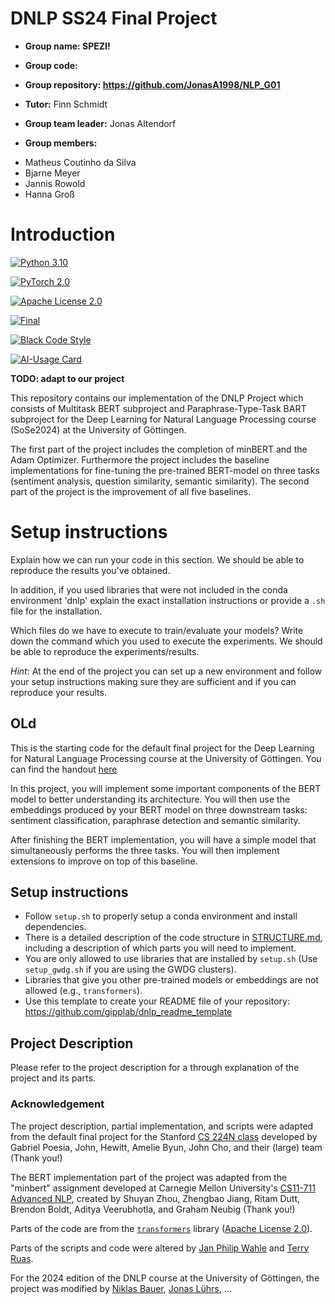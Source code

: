 # DNLP SS24 Final Project

-   **Group name: SPEZI!**

-   **Group code:**

-   **Group repository: https://github.com/JonasA1998/NLP_G01**

-   **Tutor:** Finn Schmidt

-   **Group team leader:** Jonas Altendorf

-   **Group members:**
  * Matheus Coutinho da Silva
  * Bjarne Meyer
  * Jannis Rowold
  * Hanna Groß

# Introduction

[![Python 3.10](https://img.shields.io/badge/Python-3.10-blue.svg)](https://www.python.org/downloads/release/python-3100/)

[![PyTorch 2.0](https://img.shields.io/badge/PyTorch-2.0-orange.svg)](https://pytorch.org/)

[![Apache License 2.0](https://img.shields.io/badge/License-Apache%202.0-green.svg)](https://www.apache.org/licenses/LICENSE-2.0)

[![Final](https://img.shields.io/badge/Status-Final-purple.svg)](https://https://img.shields.io/badge/Status-Final-blue.svg)

[![Black Code Style](https://img.shields.io/badge/Code%20Style-Black-black.svg)](https://black.readthedocs.io/en/stable/)

[![AI-Usage Card](https://img.shields.io/badge/AI_Usage_Card-pdf-blue.svg)](./AI-Usage-Card.pdf/)

**TODO: adapt to our project**

This repository contains our implementation of the DNLP Project which consists of Multitask BERT subproject and Paraphrase-Type-Task BART subproject for the Deep Learning for Natural Language Processing course (SoSe2024) at the University of Göttingen.

The first part of the project includes the completion of minBERT and the Adam Optimizer. Furthermore the project includes the baseline implementations for fine-tuning the pre-trained BERT-model on three tasks (sentiment analysis, question similarity, semantic similarity).
The second part of the project is the improvement of all five baselines.


# Setup instructions
  Explain how we can run your code in this section. We should be able to reproduce the results you've obtained.

  In addition, if you used libraries that were not included in the conda environment 'dnlp' explain the exact installation instructions or provide a ```.sh``` file for the installation.

  Which files do we have to execute to train/evaluate your models? Write down the command which you used to execute the experiments. We should be able to reproduce the experiments/results.

  _Hint_: At the end of the project you can set up a new environment and follow your setup instructions making sure they are sufficient and if you can reproduce your results.


## OLd
This is the starting code for the default final project for the Deep Learning for Natural Language Processing course at the University of Göttingen. You can find the handout [here](https://docs.google.com/document/d/1pZiPDbcUVhU9ODeMUI_lXZKQWSsxr7GO/edit?usp=sharing&ouid=112211987267179322743&rtpof=true&sd=true)

In this project, you will implement some important components of the BERT model to better understanding its architecture.
You will then use the embeddings produced by your BERT model on three downstream tasks: sentiment classification, paraphrase detection and semantic similarity.

After finishing the BERT implementation, you will have a simple model that simultaneously performs the three tasks.
You will then implement extensions to improve on top of this baseline.

## Setup instructions

* Follow `setup.sh` to properly setup a conda environment and install dependencies.
* There is a detailed description of the code structure in [STRUCTURE.md](./STRUCTURE.md), including a description of which parts you will need to implement.
* You are only allowed to use libraries that are installed by `setup.sh` (Use `setup_gwdg.sh` if you are using the GWDG clusters).
* Libraries that give you other pre-trained models or embeddings are not allowed (e.g., `transformers`).
* Use this template to create your README file of your repository: <https://github.com/gipplab/dnlp_readme_template>

## Project Description

Please refer to the project description for a through explanation of the project and its parts.

### Acknowledgement

The project description, partial implementation, and scripts were adapted from the default final project for the Stanford [CS 224N class](https://web.stanford.edu/class/cs224n/) developed by Gabriel Poesia, John, Hewitt, Amelie Byun, John Cho, and their (large) team (Thank you!)

The BERT implementation part of the project was adapted from the "minbert" assignment developed at Carnegie Mellon University's [CS11-711 Advanced NLP](http://phontron.com/class/anlp2021/index.html),
created by Shuyan Zhou, Zhengbao Jiang, Ritam Dutt, Brendon Boldt, Aditya Veerubhotla, and Graham Neubig  (Thank you!)

Parts of the code are from the [`transformers`](https://github.com/huggingface/transformers) library ([Apache License 2.0](./LICENSE)).

Parts of the scripts and code were altered by [Jan Philip Wahle](https://jpwahle.com/) and [Terry Ruas](https://terryruas.com/).

For the 2024 edition of the DNLP course at the University of Göttingen, the project was modified by [Niklas Bauer](https://github.com/ItsNiklas/), [Jonas Lührs](https://github.com/JonasLuehrs), ...
